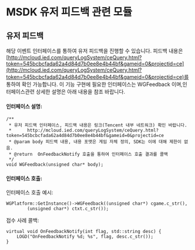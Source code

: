 ﻿MSDK 유저 피드백 관련 모듈
===

유저 피드백
---

해당 이벤트 인터페이스를 통하여 유저 피드백을 진행할 수 있습니다. 피드백 내용은 [http://mcloud.ied.com/queryLogSystem/ceQuery.html?token=545bcbcfada62a4d84d7b0ee8e4b44bf&gameid=0&projectid=ce](http://mcloud.ied.com/queryLogSystem/ceQuery.html?token=545bcbcfada62a4d84d7b0ee8e4b44bf&gameid=0&projectid=ce)를 통하여 확인 가능합니다. 이 기능 구현에 필요한 인터페이스는 WGFeedback 이며,인터페이스관련 상세한 설명은 아래 내용을 참조 바랍니다. 
#### 인터페이스 설명:
	
	/**
	 * 유저 피드백 인터페이스, 피드백 내용은 링크(Tencent 내부 네트워크) 확인 바랍니다.
	 * 		http://mcloud.ied.com/queryLogSystem/ceQuery.html?token=545bcbcfada62a4d84d7b0ee8e4b44bf&gameid=0&projectid=ce
	 * @param body 피드백 내용, 내용 포맷은 게임 자체 정의, SDK는 이에 대해 제한이 없음.
	 * @return  OnFeedbackNotify 호출을 통하여 인터페이스 호출 결과를 콜백
	 */
	void WGFeedback(unsigned char* body);

#### 인터페이스 호출: 
인터페이스 호출 예시: 

	WGPlatform::GetInstance()->WGFeedback((unsigned char*) cgame.c_str(),
			(unsigned char*) ctxt.c_str());
접수 사례 콜백:

	virtual void OnFeedbackNotify(int flag, std::string desc) {
    	LOGD("OnFeedbackNotify %d; %s", flag, desc.c_str());
    }
